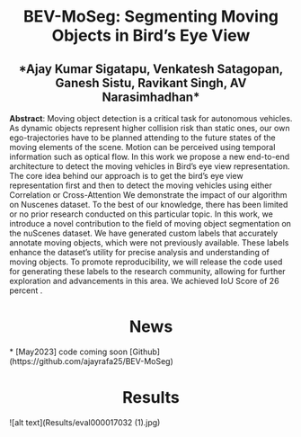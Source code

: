 <h1 align="center">BEV-MoSeg: Segmenting Moving Objects in Bird’s Eye View</h1>
<h2 align="center">*Ajay Kumar Sigatapu, Venkatesh Satagopan, Ganesh Sistu, Ravikant Singh, AV Narasimhadhan*</h2>



 
 
 **Abstract**: Moving object detection is a critical task for autonomous
vehicles. As dynamic objects represent higher collision
risk than static ones, our own ego-trajectories have to be
planned attending to the future states of the moving elements of the scene. Motion can be perceived using temporal
information such as optical flow. In this work we propose
a new end-to-end architecture to detect the moving vehicles
in Bird’s eye view representation. The core idea behind our
approach is to get the bird’s eye view representation first
and then to detect the moving vehicles using either Correlation or Cross-Attention We demonstrate the impact of our
algorithm on Nuscenes dataset. To the best of our knowledge, there has been limited or no prior research conducted
on this particular topic. In this work, we introduce a novel
contribution to the field of moving object segmentation on
the nuScenes dataset. We have generated custom labels that
accurately annotate moving objects, which were not previously available. These labels enhance the dataset’s utility
for precise analysis and understanding of moving objects.
To promote reproducibility, we will release the code used for
generating these labels to the research community, allowing for further exploration and advancements in this area.
We achieved IoU Score of 26 percent . 
 
 <h1 align="center">News</h1> 
  * [May2023] code coming soon [Github](https://github.com/ajayrafa25/BEV-MoSeg) 


<h1 align="center">Results</h1> 
![alt text](Results/eval000017032 (1).jpg)


